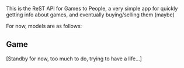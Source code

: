 This is the ReST API for Games to People, a very simple app for quickly getting info about games, and eventually buying/selling them (maybe)

For now, models are as follows:
## Game

[Standby for now, too much to do, trying to have a life...]
